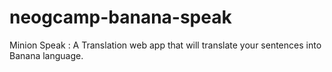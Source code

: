 # neogcamp-banana-speak
Minion Speak : A Translation web app that will translate your sentences into Banana language.
